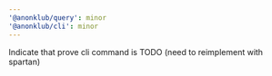 ```yaml
---
'@anonklub/query': minor
'@anonklub/cli': minor
---
```


Indicate that prove cli command is TODO (need to reimplement with spartan)
